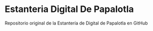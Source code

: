 # Estanteria Digital De Papalotla
Repositorio original de la Estantería de Digital de Papalotla en GitHub
